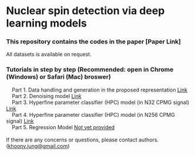 # Nuclear spin detection via deep learning models
### This repository contains the codes in the paper [Paper Link]

All datasets is available on request.

### Tutorials in step by step (Recommended: open in Chrome (Windows) or Safari (Mac) broswer)</br>

&nbsp;&nbsp;&nbsp;&nbsp;Part 1. Data handling and generation in the proposed representation [Link](https://colab.research.google.com/drive/191nB0zGbcZt4i8mWgRwpDsdfDM0Y0gcC?usp=sharing)</br>
&nbsp;&nbsp;&nbsp;&nbsp;Part 2. Denoising model [Link](https://colab.research.google.com/drive/1Ed4Mz6VKSFCNDou73YRJJ4KRqCyNTtmw?usp=sharing)</br>
&nbsp;&nbsp;&nbsp;&nbsp;Part 3. Hyperfine parameter classifier (HPC) model (in N32 CPMG signal) [Link](https://colab.research.google.com/drive/1InF_4lNOHv7LwHPWHaU5HICKzmEQjF6p?usp=sharing)</br>
&nbsp;&nbsp;&nbsp;&nbsp;Part 4. Hyperfine parameter classifier (HPC) model (in N256 CPMG signal) [Link](https://colab.research.google.com/drive/1YiGKW8sMdoxvQoChHabq4t_-XEK-3jqT?usp=sharing)</br>
&nbsp;&nbsp;&nbsp;&nbsp;Part 5. Regression Model [Not yet provided]()</br>
</br>
If there are any concerns or questions, please contact authors. (khoony.jung@gmail.com)
